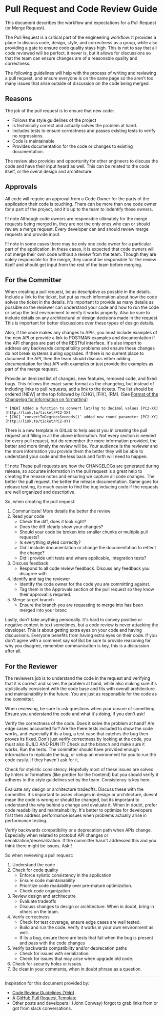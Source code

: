 # Pull Request and Code Review Guide

This document describes the workflow and expectations for a Pull Request (or Merge Request).

The Pull Request is a critical part of the engineering workflow. It provides a place to discuss code,
design, style, and correctness as a group, while also providing a gate to ensure code quality stays
high. This is not to say that all code reviewed will be perfect, it never is, but it allows for
discussions so that the team can ensure changes are of a reasonable quality and correctness.

The following guidelines will help with the process of writing and reviewing a pull request, and
ensure everyone is on the same page so the aren't too many issues that arise outside of discussion
on the code being merged.

## Reasons

The job of the pull request is to ensure that new code:

* Follows the style guidelines of the project
* Is technically correct and actually solves the problem at hand.
* Includes tests to ensure correctness and passes existing tests to verify no regressions.
* Code is maintainable
* Provides documentation for the code or changes to existing documentation.

The review also provides and opportunity for other engineers to discuss the code and have their
input heard as well. This can be related to the code itself, or the overal design and architecture.

## Approvals

All code will require an approval from a Code Owner for the parts of the application their code is
touching. There can be more than one code owner for a part of the project, and it's up to the team
to indentify those owners.

!!! note
    Although code owners are responsible ultimately for the merge requests being merged in, they are not the only ones who can or should review a merge request. Every developer can and should review merge requests and provide input.

!!! note
    In some cases there may be only one code owner for a particular part of the application. In these cases, it is expected that code owners will not merge their own code without a review from the team. Though they are solely responsible for the merge, they cannot be responsible for the review itself and should get input from the rest of the team before merging.

## For the Committer

When creating a pull request, be as descriptive as possble in the details. Include a link to the
ticket, but put as much information about how the code solves the ticket in the details. It's
important to provide as many details as possible so the reviewer can understand your code and how
to run the code or setup the test environment to verify it works properly. Also be sure to include
details on any architectural or design decisions made in the request. This is important for better
discussions over these types of design details.

Also, if the code makes any changes to APIs, you must include examples of the new API or provide a
link to POSTMAN examples and documentation if the API changes are part of the RESTful interface.
It's also import to address any backwards compatibility problems and ensure these changes do not
break systems during upgrades. If there is no current place to document the API, then the team should discuss either adding documentation for that API with examples or just provide the examples as part of the merge request.

Provide an itemized list of changes, new features, removed code, and fixed bugs. This follows the
exact same format as the changelog, but instead of including links to pull requests, add a link
to the tickets. The list should be ordered [NEW] at the top followed by [CHG], [FIX], [RM]. (See
[Format of the Changelog for information on formatting](../../developer/release-process/#format-of-the-changelog))

```
* [NEW] Added a function to convert lat/lng to decimal values [PC2-XX](http://link.to/ticket/PC2-XX)
* [CHG] `convertToDegreesSeconds()` added new round parameter [PC2-XY](http://link.to/ticket/PC2-XY)
```

There is a new template in GitLab to help assist you in creating the pull request and filling in
all the above information. Not every section is needed for every pull request, but do remember the
more information provided, the better and more timely the review will be. Your audience is the
reviewer and the more information you provide them the better they will be able to understand your
code and the less back and forth will need to happen.

!!! note
    These pull requests are how the CHANGELOGs are generated during release, so accurate information
    in the pull request is a great help to creating the release notes and ensuring we capture all
    code changes. The better the pull request, the better the release documentation. Same goes
    for release testing, its much easier to find the bug inducing code if the requests are well
    organized and descriptive.

So, when creating the pull request:

1. Communicate! More details the better the review
2. Read your code
    - Check the diff, does it look right?
    - Does the diff clearly show your changes?
    - Should your code be broken into smaller chunks or multiple pull requests?
    - Is everything styled correctly?
    - Did I include documentation or change the documentation to reflect the change?
    - Did I provide unit tests and where applicable, integration tests?
3. Discuss feedback
    - Respond to all code review feedback. Discuss any feedback you disagree with
4. Identify and tag the reviewer
    - Identify the code owner for the code you are committing against.
    - Tag them in the Approvals section of the pull request so they know their approval is requried.
5. Merge target branch
    - Ensure the branch you are requesting to merge into has been merged into your branc

Lastly, don't take anything personally. It's hard to convey positive or negative context in text
sometimes, but a code review is never attacking the developer. This is about getting extra eyes
on your code and having discussions. Everyone benefits from having extra eyes on their code. If you
don't agree with a comment say so! But be sure to provide reasoning for why you disagree, remember
communication is key, this is a discussion after all.

## For the Reviewer

The reviewers job is to understand the code in the request and verifying that it is correct and
solves the problem at hand, while also making sure it's stylistically consistent with the code base
and fits with overall architecture and maintainability in the future. You are just as responsible
for the code as the committer.

When reviewing, be sure to ask questions when your unsure of something. Ensure you understand the
code and what it's doing, if you don't ask!

Verify the correctness of the code. Does it solve the problem at hand? Are edge cases accounted for?
Are the there tests included to show the code works, and especially if its a bug, a test case
that catches the bug then proves its fixed. Don't just verify correctness by looking at the code,
you must also BUILD AND RUN IT! Check out the branch and make sure it works. Run the tests. The
committer should have provided enough information to replicate the bug, or setup an environment for
you to run the code easily. If they haven't ask for it.

Check for stylistic consistency. Hopefully most of these issues are solved by linters or formatters
(like prettier for the frontend) but you should verify it adheres to the style guidelines set by the
team. Consistency is key here.

Evaluate any design or architecture tradeoffs. Discuss these with the committer. It's important to
asses changes in design or architecture, doesnt mean the code is wrong or should be changed, but
its important to understand the _why_ behind a change and evaluate it. When in doubt, prefer
code readability and maintainability. It's better to optimize for developers first then address
performance issues when problems actually arise in performance testing.

Verify backwards compatibility or a deprecation path when APIs change. Especially when related
to protobuf API changes or serialization/deserialization. If the committer hasn't addressed this and
you think there might be issues. Ask!!

So when reviewing a pull request:

1. Understand the code
2. Check for code quality
    - Enforce sylistic consistency in the application
    - Ensure code maintainability
    - Prioritize code readability over pre-mature optimization.
    - Check code organization
3. Review design and architecutre
    - Evaluate tradeoffs
    - Discuss changes to design or architecture. When in doubt, bring in others on the team.
4. Verify correctness
    - Check for test coverage, ensure edge cases are well tested.
    - Build and run the code. Verify it works in your own environment as well.
    - If its a bug, ensure there are tests that fail when the bug is present and pass with the code changes
5. Verify backwards compatibility and/or deprecation paths
    - Check for issues with serialization.
    - Check for issues that may arise when upgrade old code.
6. Check for security holes or issues.
7. Be clear in your comments, when in doubt phrase as a question.

-------

Inspiration for this document provided by:

  * [Code Review Guidelines (Yelp)](https://engineeringblog.yelp.com/2017/11/code-review-guidelines.html)
  * [A GitHub Pull Request Template](https://embeddedartistry.com/blog/2017/8/4/a-github-pull-request-template-for-your-projects)
  * Other posts and developers I (John Conway) forgot to grab links from or got from slack conversations.
